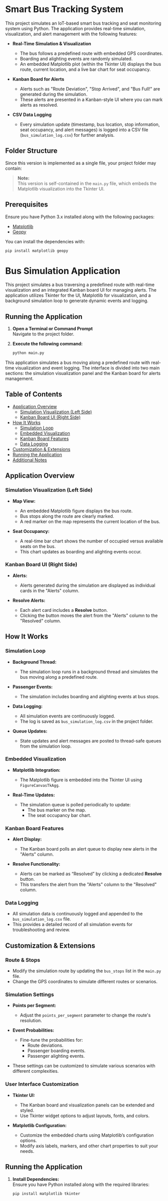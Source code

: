 # Smart Bus Tracking System

This project simulates an IoT-based smart bus tracking and seat monitoring system using Python. The application provides real-time simulation, visualization, and alert management with the following features:

- **Real-Time Simulation & Visualization**
  - The bus follows a predefined route with embedded GPS coordinates.
  - Boarding and alighting events are randomly simulated.
  - An embedded Matplotlib plot (within the Tkinter UI) displays the bus route, current location, and a live bar chart for seat occupancy.

- **Kanban Board for Alerts**
  - Alerts such as "Route Deviation", "Stop Arrived", and "Bus Full!" are generated during the simulation.
  - These alerts are presented in a Kanban-style UI where you can mark alerts as resolved.

- **CSV Data Logging**
  - Every simulation update (timestamp, bus location, stop information, seat occupancy, and alert messages) is logged into a CSV file (`bus_simulation_log.csv`) for further analysis.

## Folder Structure

Since this version is implemented as a single file, your project folder may contain:


> **Note:**  
> This version is self-contained in the `main.py` file, which embeds the Matplotlib visualization into the Tkinter UI.

## Prerequisites

Ensure you have Python 3.x installed along with the following packages:

- [Matplotlib](https://matplotlib.org)
- [Geopy](https://geopy.readthedocs.io)

You can install the dependencies with:

```bash
pip install matplotlib geopy

```
# Bus Simulation Application

This project simulates a bus traversing a predefined route with real-time visualization and an integrated Kanban board UI for managing alerts. The application utilizes Tkinter for the UI, Matplotlib for visualization, and a background simulation loop to generate dynamic events and logging.

## Running the Application

1. **Open a Terminal or Command Prompt**  
   Navigate to the project folder.

2. **Execute the following command:**
   ```bash
   python main.py


This application simulates a bus moving along a predefined route with real-time visualization and event logging. The interface is divided into two main sections: the simulation visualization panel and the Kanban board for alerts management.

## Table of Contents

- [Application Overview](#application-overview)
  - [Simulation Visualization (Left Side)](#simulation-visualization-left-side)
  - [Kanban Board UI (Right Side)](#kanban-board-ui-right-side)
- [How It Works](#how-it-works)
  - [Simulation Loop](#simulation-loop)
  - [Embedded Visualization](#embedded-visualization)
  - [Kanban Board Features](#kanban-board-features)
  - [Data Logging](#data-logging)
- [Customization & Extensions](#customization--extensions)
- [Running the Application](#running-the-application)
- [Additional Notes](#additional-notes)

## Application Overview

### Simulation Visualization (Left Side)

- **Map View:**  
  - An embedded Matplotlib figure displays the bus route.
  - Bus stops along the route are clearly marked.
  - A red marker on the map represents the current location of the bus.

- **Seat Occupancy:**  
  - A real-time bar chart shows the number of occupied versus available seats on the bus.
  - This chart updates as boarding and alighting events occur.

### Kanban Board UI (Right Side)

- **Alerts:**  
  - Alerts generated during the simulation are displayed as individual cards in the "Alerts" column.

- **Resolve Alerts:**  
  - Each alert card includes a **Resolve** button.
  - Clicking the button moves the alert from the "Alerts" column to the "Resolved" column.

## How It Works

### Simulation Loop

- **Background Thread:**  
  - The simulation loop runs in a background thread and simulates the bus moving along a predefined route.

- **Passenger Events:**  
  - The simulation includes boarding and alighting events at bus stops.

- **Data Logging:**  
  - All simulation events are continuously logged.
  - The log is saved as `bus_simulation_log.csv` in the project folder.

- **Queue Updates:**  
  - State updates and alert messages are posted to thread-safe queues from the simulation loop.

### Embedded Visualization

- **Matplotlib Integration:**  
  - The Matplotlib figure is embedded into the Tkinter UI using `FigureCanvasTkAgg`.

- **Real-Time Updates:**  
  - The simulation queue is polled periodically to update:
    - The bus marker on the map.
    - The seat occupancy bar chart.

### Kanban Board Features

- **Alert Display:**  
  - The Kanban board polls an alert queue to display new alerts in the "Alerts" column.

- **Resolve Functionality:**  
  - Alerts can be marked as “Resolved” by clicking a dedicated **Resolve** button.
  - This transfers the alert from the "Alerts" column to the "Resolved" column.

### Data Logging

- All simulation data is continuously logged and appended to the `bus_simulation_log.csv` file.
- This provides a detailed record of all simulation events for troubleshooting and review.

## Customization & Extensions

### Route & Stops

- Modify the simulation route by updating the `bus_stops` list in the `main.py` file.
- Change the GPS coordinates to simulate different routes or scenarios.

### Simulation Settings

- **Points per Segment:**  
  - Adjust the `points_per_segment` parameter to change the route's resolution.

- **Event Probabilities:**  
  - Fine-tune the probabilities for:
    - Route deviations.
    - Passenger boarding events.
    - Passenger alighting events.
  
- These settings can be customized to simulate various scenarios with different complexities.

### User Interface Customization

- **Tkinter UI:**  
  - The Kanban board and visualization panels can be extended and styled.
  - Use Tkinter widget options to adjust layouts, fonts, and colors.

- **Matplotlib Configuration:**  
  - Customize the embedded charts using Matplotlib’s configuration options.
  - Modify axis labels, markers, and other chart properties to suit your needs.

## Running the Application

1. **Install Dependencies:**  
   Ensure you have Python installed along with the required libraries:
   ```bash
   pip install matplotlib tkinter

